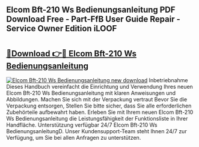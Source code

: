 ## Elcom Bft-210 Ws Bedienungsanleitung PDF Download Free - Part-FfB User Guide Repair - Service Owner Edition iLOOF

# <h2><a href="http://df4839k.blite.top/?on=Elcom+Bft-210+Ws+Bedienungsanleitung">🔗Download 👉🔴 Elcom Bft-210 Ws Bedienungsanleitung</a></h2>

[![Elcom Bft-210 Ws Bedienungsanleitung new download](https://i.imgur.com/lujVjoI.png)](http://df4839k.blite.top/?on=Elcom+Bft-210+Ws+Bedienungsanleitung)
Inbetriebnahme Dieses Handbuch vereinfacht die Einrichtung und Verwendung Ihres neuen Elcom Bft-210 Ws Bedienungsanleitung mit klaren Anweisungen und Abbildungen. Machen Sie sich mit der Verpackung vertraut Bevor Sie die Verpackung entsorgen, Stellen Sie bitte sicher, dass Sie alle erforderlichen Zubehörteile aufbewahrt haben. Erleben Sie mit Ihrem neuen Elcom Bft-210 Ws Bedienungsanleitung die Leistungsfähigkeit der Funktionsliste in Ihrer Handfläche. Unterstützung verfügbar 24/7 Elcom Bft-210 Ws BedienungsanleitungD. Unser Kundensupport-Team steht Ihnen 24/7 zur Verfügung, um Sie bei allen Anfragen zu unterstützen.
